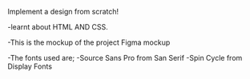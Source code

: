 Implement a design from scratch!

-learnt about HTML AND CSS.

-This is the mockup of the project Figma mockup

-The fonts used are; -Source Sans Pro from San Serif -Spin Cycle from Display Fonts